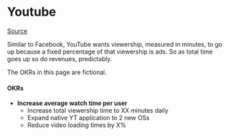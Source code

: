 # Youtube 
[Source](https://goo.gl/0QsMi9)

Similar to Facebook, YouTube wants viewership, measured in minutes, to go up because a fixed percentage of that viewership is ads.
So as total time goes up so do revenues, predictably.

The OKRs in this page are fictional.

#### OKRs

- **Increase average watch time per user**
  - Increase total viewership time to XX minutes daily
  - Expand native YT application to 2 new OSs
  - Reduce video loading times by X%
  

